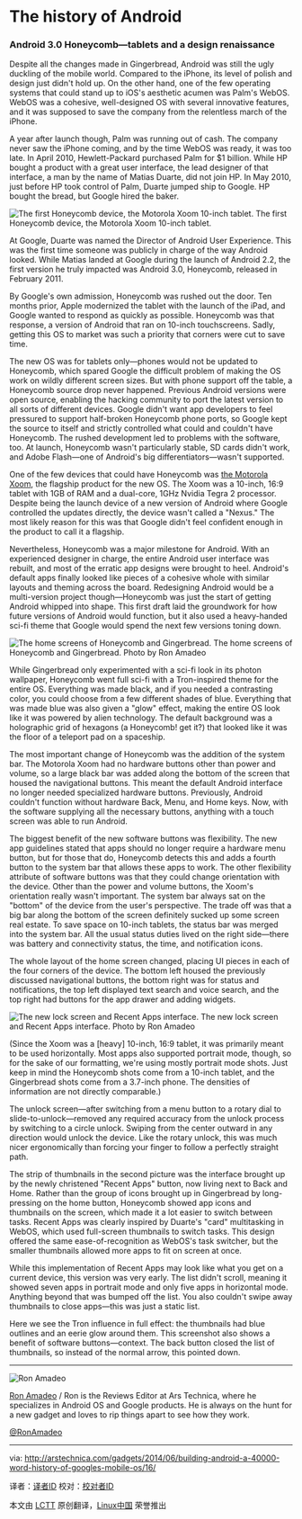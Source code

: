 The history of Android
================================================================================
### Android 3.0 Honeycomb—tablets and a design renaissance ###

Despite all the changes made in Gingerbread, Android was still the ugly duckling of the mobile world. Compared to the iPhone, its level of polish and design just didn't hold up. On the other hand, one of the few operating systems that could stand up to iOS's aesthetic acumen was Palm's WebOS. WebOS was a cohesive, well-designed OS with several innovative features, and it was supposed to save the company from the relentless march of the iPhone.

A year after launch though, Palm was running out of cash. The company never saw the iPhone coming, and by the time WebOS was ready, it was too late. In April 2010, Hewlett-Packard purchased Palm for $1 billion. While HP bought a product with a great user interface, the lead designer of that interface, a man by the name of Matias Duarte, did not join HP. In May 2010, just before HP took control of Palm, Duarte jumped ship to Google. HP bought the bread, but Google hired the baker.

![The first Honeycomb device, the Motorola Xoom 10-inch tablet.](http://cdn.arstechnica.net/wp-content/uploads/2014/03/Motorola-XOOM-MZ604.jpg)
The first Honeycomb device, the Motorola Xoom 10-inch tablet.

At Google, Duarte was named the Director of Android User Experience. This was the first time someone was publicly in charge of the way Android looked. While Matias landed at Google during the launch of Android 2.2, the first version he truly impacted was Android 3.0, Honeycomb, released in February 2011.

By Google's own admission, Honeycomb was rushed out the door. Ten months prior, Apple modernized the tablet with the launch of the iPad, and Google wanted to respond as quickly as possible. Honeycomb was that response, a version of Android that ran on 10-inch touchscreens. Sadly, getting this OS to market was such a priority that corners were cut to save time.

The new OS was for tablets only—phones would not be updated to Honeycomb, which spared Google the difficult problem of making the OS work on wildly different screen sizes. But with phone support off the table, a Honeycomb source drop never happened. Previous Android versions were open source, enabling the hacking community to port the latest version to all sorts of different devices. Google didn't want app developers to feel pressured to support half-broken Honeycomb phone ports, so Google kept the source to itself and strictly controlled what could and couldn't have Honeycomb. The rushed development led to problems with the software, too. At launch, Honeycomb wasn't particularly stable, SD cards didn't work, and Adobe Flash—one of Android's big differentiators—wasn't supported.

One of the few devices that could have Honeycomb was [the Motorola Xoom][1], the flagship product for the new OS. The Xoom was a 10-inch, 16:9 tablet with 1GB of RAM and a dual-core, 1GHz Nvidia Tegra 2 processor. Despite being the launch device of a new version of Android where Google controlled the updates directly, the device wasn't called a "Nexus." The most likely reason for this was that Google didn't feel confident enough in the product to call it a flagship.

Nevertheless, Honeycomb was a major milestone for Android. With an experienced designer in charge, the entire Android user interface was rebuilt, and most of the erratic app designs were brought to heel. Android's default apps finally looked like pieces of a cohesive whole with similar layouts and theming across the board. Redesigning Android would be a multi-version project though—Honeycomb was just the start of getting Android whipped into shape. This first draft laid the groundwork for how future versions of Android would function, but it also used a heavy-handed sci-fi theme that Google would spend the next few versions toning down.

![The home screens of Honeycomb and Gingerbread.](http://cdn.arstechnica.net/wp-content/uploads/2014/02/homeskreen.png)
The home screens of Honeycomb and Gingerbread.
Photo by Ron Amadeo

While Gingerbread only experimented with a sci-fi look in its photon wallpaper, Honeycomb went full sci-fi with a Tron-inspired theme for the entire OS. Everything was made black, and if you needed a contrasting color, you could choose from a few different shades of blue. Everything that was made blue was also given a "glow" effect, making the entire OS look like it was powered by alien technology. The default background was a holographic grid of hexagons (a Honeycomb! get it?) that looked like it was the floor of a teleport pad on a spaceship.

The most important change of Honeycomb was the addition of the system bar. The Motorola Xoom had no hardware buttons other than power and volume, so a large black bar was added along the bottom of the screen that housed the navigational buttons. This meant the default Android interface no longer needed specialized hardware buttons. Previously, Android couldn't function without hardware Back, Menu, and Home keys. Now, with the software supplying all the necessary buttons, anything with a touch screen was able to run Android.

The biggest benefit of the new software buttons was flexibility. The new app guidelines stated that apps should no longer require a hardware menu button, but for those that do, Honeycomb detects this and adds a fourth button to the system bar that allows these apps to work. The other flexibility attribute of software buttons was that they could change orientation with the device. Other than the power and volume buttons, the Xoom's orientation really wasn't important. The system bar always sat on the "bottom" of the device from the user's perspective. The trade off was that a big bar along the bottom of the screen definitely sucked up some screen real estate. To save space on 10-inch tablets, the status bar was merged into the system bar. All the usual status duties lived on the right side—there was battery and connectivity status, the time, and notification icons.

The whole layout of the home screen changed, placing UI pieces in each of the four corners of the device. The bottom left housed the previously discussed navigational buttons, the bottom right was for status and notifications, the top left displayed text search and voice search, and the top right had buttons for the app drawer and adding widgets.

![The new lock screen and Recent Apps interface.](http://cdn.arstechnica.net/wp-content/uploads/2014/02/lockscreen-and-recent.png)
The new lock screen and Recent Apps interface.
Photo by Ron Amadeo

(Since the Xoom was a [heavy] 10-inch, 16:9 tablet, it was primarily meant to be used horizontally. Most apps also supported portrait mode, though, so for the sake of our formatting, we're using mostly portrait mode shots. Just keep in mind the Honeycomb shots come from a 10-inch tablet, and the Gingerbread shots come from a 3.7-inch phone. The densities of information are not directly comparable.)

The unlock screen—after switching from a menu button to a rotary dial to slide-to-unlock—removed any required accuracy from the unlock process by switching to a circle unlock. Swiping from the center outward in any direction would unlock the device. Like the rotary unlock, this was much nicer ergonomically than forcing your finger to follow a perfectly straight path.

The strip of thumbnails in the second picture was the interface brought up by the newly christened "Recent Apps" button, now living next to Back and Home. Rather than the group of icons brought up in Gingerbread by long-pressing on the home button, Honeycomb showed app icons and thumbnails on the screen, which made it a lot easier to switch between tasks. Recent Apps was clearly inspired by Duarte's "card" multitasking in WebOS, which used full-screen thumbnails to switch tasks. This design offered the same ease-of-recognition as WebOS's task switcher, but the smaller thumbnails allowed more apps to fit on screen at once.

While this implementation of Recent Apps may look like what you get on a current device, this version was very early. The list didn't scroll, meaning it showed seven apps in portrait mode and only five apps in horizontal mode. Anything beyond that was bumped off the list. You also couldn't swipe away thumbnails to close apps—this was just a static list.

Here we see the Tron influence in full effect: the thumbnails had blue outlines and an eerie glow around them. This screenshot also shows a benefit of software buttons—context. The back button closed the list of thumbnails, so instead of the normal arrow, this pointed down.

----------

![Ron Amadeo](http://cdn.arstechnica.net/wp-content//uploads/authors/ron-amadeo-sq.jpg)

[Ron Amadeo][a] / Ron is the Reviews Editor at Ars Technica, where he specializes in Android OS and Google products. He is always on the hunt for a new gadget and loves to rip things apart to see how they work.

[@RonAmadeo][t]

--------------------------------------------------------------------------------

via: http://arstechnica.com/gadgets/2014/06/building-android-a-40000-word-history-of-googles-mobile-os/16/

译者：[译者ID](https://github.com/译者ID) 校对：[校对者ID](https://github.com/校对者ID)

本文由 [LCTT](https://github.com/LCTT/TranslateProject) 原创翻译，[Linux中国](http://linux.cn/) 荣誉推出

[1]:http://arstechnica.com/gadgets/2011/03/ars-reviews-the-motorola-xoom/
[a]:http://arstechnica.com/author/ronamadeo
[t]:https://twitter.com/RonAmadeo